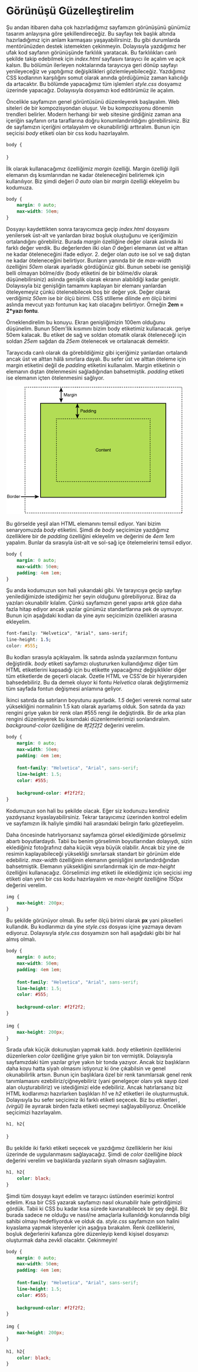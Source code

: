 # Görünüşü Güzelleştirelim

Şu andan itibaren daha çok hazırladığımız sayfamızın görünüşünü günümüz tasarım anlayışına göre şekillendireceğiz. Bu sayfayı tek başlık altında hazırladığımız için anlam karmaşası yaşayabilirsiniz. Bu gibi durumlarda mentörünüzden destek istemekten çekinmeyin. Dolayısıyla yazdığımız her ufak kod sayfanın görünüşünde farklılık yaratacak. Bu farklılıkları canlı şekilde takip edebilmek için *index.html* sayfasını tarayıcı ile açalım ve açık kalsın. Bu bölümün ilerleyen noktalarında tarayıcıya geri dönüp sayfayı yenileyeceğiz ve yaptığımız değişiklikleri gözlemleyebileceğiz. Yazdığımız CSS kodlarının karşılığını somut olarak anında gördüğümüz zaman kalıcılığı da artacaktır. Bu bölümde yapacağımız tüm işlemleri *style.css* dosyamız üzerinde yapacağız. Dolayısıyla dosyamızı kod editörümüz ile açalım.

Öncelikle sayfamızın genel görüntüsünü düzenleyerek başlayalım. Web siteleri de bir kompozisyondan oluşur. Ve bu kompozisyonu dönemin trendleri belirler. Modern herhangi bir web sitesine girdiğiniz zaman ana içeriğin sayfanın orta taraflarına doğru konumlandırıldığını görebilirsiniz. Biz de sayfamızın içeriğini ortalayalım ve okunabilirliği arttıralım. Bunun için seçicisi *body* etiketi olan bir css kodu hazırlayalım.

~~~css
body {

}
~~~

İlk olarak kullanacağımız özelliğimiz *margin* özelliği. Margin özelliği ilgili elemanın dış kısımlarından ne kadar öteleneceğini belirlemek için kullanılıyor. Biz şimdi değeri *0 auto* olan bir *margin* özelliği ekleyelim bu kodumuza.

~~~css
body {
	margin: 0 auto;
	max-width: 50em;
}
~~~

Dosyayı kaydettikten sonra tarayıcımıza geçip *index.html* dosyasını yenilersek üst-alt ve yanlardan biraz boşluk oluştuğunu ve içeriğimizin ortalandığını görebiliriz. Burada *margin* özelliğine değer olarak aslında iki farklı değer verdik. Bu değerlerden ilki olan *0* değeri elemanın üst ve alttan ne kadar öteleneceğini ifade ediyor. 2. değer olan *auto* ise sol ve sağ dıştan ne kadar öteleneceğini belirtiyor. Bunların yanında bir de *max-width* özelliğini *50em* olarak ayarladık gördüğünüz gibi. Bunun sebebi ise genişliği belli olmayan bölme/div (body etiketini de bir bölme/div olarak düşünebilirsiniz) aslında genişlik olarak ekranın alabildiği kadar geniştir. Dolayısıyla biz genişliğin tamamını kaplayan bir elemanı yanlardan öteleyemeyiz çünkü ötelenebilecek boş bir değer yok. Değer olarak verdiğimiz *50em* ise bir ölçü birimi. CSS stilleme dilinde *em* ölçü birimi aslında mevcut yazı fontunun kaç katı olacağını belirtiyor. Örneğin **2em = 2\*yazı fontu**.

Örneklendirelim bu konuyu. Ekran genişliğimizin 100em olduğunu düşünelim. Bunun 50em'lik kısımını bizim body etiketimiz kullanacak. geriye 50em kalacak. Bu etiket de sağ ve soldan otomatik olarak öteleneceği için soldan *25em* sağdan da *25em* ötelenecek ve ortalanacak demektir.

Tarayıcıda canlı olarak da görebildiğimiz gibi içeriğimiz yanlardan ortalandı ancak üst ve alttan hâlâ sınırlara dayalı. Bu sefer üst ve alttan öteleme için margin etiketini değil de *padding* etiketini kullanalım. Margin etiketinin o elemanın dıştan ötelenmesini sağladığından bahsetmiştik. *padding* etiketi ise elemanın içten ötelenmesini sağlıyor. 

![marginandpadding](../0-static/marginandpadding.gif "")

Bu görselde yeşil alan HTML elemanını temsil ediyor. Yani bizim senaryomuzda *body* etiketini. Şimdi de *body* seçicimize yazdığımız özelliklere bir de *padding* özelliğini ekleyelim ve değerini de *4em 1em* yapalım. Bunlar da sırasıyla üst-alt ve sol-sağ içe ötelemelerini temsil ediyor.


~~~css
body {
	margin: 0 auto;
	max-width: 50em;
	padding: 4em 1em;
}
~~~

Şu anda kodumuzun son hali yukarıdaki gibi. Ve tarayıcıya geçip sayfayı yenilediğimizde istediğimiz her şeyin olduğunu görebiliyoruz. Biraz da yazıları okunabilir kılalım. Çünkü sayfamızın genel yapısı artık göze daha fazla hitap ediyor ancak yazılar günümüz standartlarına pek de uymuyor. Bunun için aşağıdaki kodları da yine aynı seçicimizin özellikleri arasına ekleyelim.

~~~css
font-family: "Helvetica", "Arial", sans-serif;
line-height: 1.5;
color: #555;
~~~

Bu kodları sırasıyla açıklayalım. İlk satırda aslında yazılarımızın fontunu değiştirdik. *body* etiketi sayfamızı oluştururken kullandığımız diğer tüm HTML etiketlerini kapsadığı için bu etikette yapacağımız değişiklikler diğer tüm etiketlerde de geçerli olacak. Özetle HTML ve CSS'de bir hiyerarşiden bahsedebiliriz. Bu da demek oluyor ki fontu *Helvetica* olarak değiştirmemiz tüm sayfada fontun değişmesi anlamına geliyor.

İkinci satırda da satırların boyutunu ayarladık. *1.5* değeri vererek normal satır yüksekliğini normalinin 1.5 katı olarak ayarlamış olduk. Son satırda da yazı rengini griye yakın bir renk olan #555 rengi ile değiştirdik. Bir de arka plan rengini düzenleyerek bu kısımdaki düzenlemelerimizi sonlandıralım. *background-color* özelliğine de *#f2f2f2* değerini verelim. 

~~~css
body {
  	margin: 0 auto;
  	max-width: 50em;
  	padding: 4em 1em;

  	font-family: "Helvetica", "Arial", sans-serif;
	line-height: 1.5;
	color: #555;

  	background-color: #f2f2f2;
}
~~~

Kodumuzun son hali bu şekilde olacak. Eğer siz kodunuzu kendiniz yazdıysanız kıyaslayabilirsiniz. Tekrar tarayıcımız üzerinden kontrol edelim ve sayfamızın ilk haliyle şimdiki hali arasındaki belirgin farkı gözetleyelim.

Daha öncesinde hatırlıyorsanız sayfamıza görsel eklediğimizde görselimiz abartı boyutlardaydı. Tabii bu benim görselimin boyutlarından dolayıydı, sizin eklediğiniz fotoğrafınız daha küçük veya büyük olabilir. Ancak biz yine de resimin kaplayabileceği yüksekliği sınırlarsak standart bir görünüm elde edebiliriz. *max-width* özelliğinin elemanın genişliğini sınırlandırdığından bahsetmiştik. Elemanın yüksekliğini sınırlandırmak için de *max-height* özelliğini kullanacağız. Görselimizi *img* etiketi ile eklediğimiz için seçicisi *img* etiketi olan yeni bir css kodu hazırlayalım ve *max-height* özelliğine *150px* değerini verelim.

~~~css
img {
	max-height: 200px;
}
~~~

Bu şekilde görünüyor olmalı. Bu sefer ölçü birimi olarak **px** yani pikselleri kullandık. Bu kodlarımızı da yine *style.css* dosyası içine yazmaya devam ediyoruz. Dolayısıyla *style.css* dosyamızın son hali aşağıdaki gibi bir hal almış olmalı.

~~~css
body {
  	margin: 0 auto;
  	max-width: 50em;
  	padding: 4em 1em;

  	font-family: "Helvetica", "Arial", sans-serif;
	line-height: 1.5;
	color: #555;

  	background-color: #f2f2f2;
}

img {
	max-height: 200px;
}
~~~


Sırada ufak küçük dokunuşları yapmak kaldı. *body* etiketinin özelliklerini düzenlerken *color* özelliğine griye yakın bir ton vermiştik. Dolayısıyla sayfamızdaki tüm yazılar griye yakın bir tonda yazıyor. Ancak biz başlıkların daha koyu hatta siyah olmasını istiyoruz ki öne çıkabilsin ve genel okunabilirlik artsın. Bunun için başlıklara özel bir renk tanımlarsak genel renk tanımlamasını ezebiliriz/çiğneyebiliriz (yani genelgeçer olanı yok sayıp özel alan oluşturabiliriz) ve istediğimizi elde edebiliriz. Ancak hatırlarsanız biz HTML kodlarımızı hazırlarken başlıkları *h1* ve *h2* etiketleri ile oluşturmuştuk. Dolayısıyla bu sefer seçicimiz iki farklı etiketi seçecek. Biz bu etiketleri *, (virgül)* ile ayırarak birden fazla etiketi seçmeyi sağlayabiliyoruz. Öncelikle seçicimizi hazırlayalım.

~~~css
h1, h2{

}
~~~

Bu şekilde iki farklı etiketi seçecek ve yazdığımız özelliklerin her ikisi üzerinde de uygulanmasını sağlayacağız. Şimdi de *color* özelliğine *black* değerini verelim ve başlıklarda yazıların siyah olmasını sağlayalım.

~~~css
h1, h2{
	color: black;
}
~~~

Şimdi tüm dosyayı kayıt edelim ve tarayıcı üstünden eserimizi kontrol edelim. Kısa bir CSS yazarak sayfamızı nasıl okunabilir hale getirdiğimizi gördük. Tabii ki CSS bu kadar kısa sürede kavranabilecek bir şey değil. Biz burada sadece ne olduğu ve nasıl/ne amaçlarla kullanıldığı konularında bilgi sahibi olmayı hedefliyorduk ve olduk da. *style.css* sayfamızın son halini kıyaslama yapmak isteyenler için aşağıya bırakalım. Renk özelliklerini, boşluk değerlerini kafanıza göre düzenleyip kendi kişisel dosyanızı oluşturmak daha zevkli olacaktır. Çekinmeyin!

~~~css
body {
  	margin: 0 auto;
  	max-width: 50em;
  	padding: 4em 1em;

  	font-family: "Helvetica", "Arial", sans-serif;
	line-height: 1.5;
	color: #555;

  	background-color: #f2f2f2;
}

img {
	max-height: 200px;
}

h1, h2{
	color: black;
}
~~~